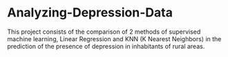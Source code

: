 # Analyzing-Depression-Data
This project consists of the comparison of 2 methods of supervised machine learning, Linear Regression and KNN (K Nearest Neighbors) in the prediction of the presence of depression in inhabitants of rural areas.
